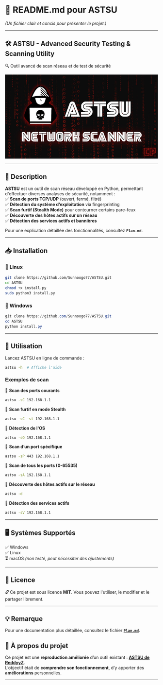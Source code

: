 # **📌 README.md pour ASTSU**  
*(Un fichier clair et concis pour présenter le projet.)*  

---

## **🛠 ASTSU - Advanced Security Testing & Scanning Utility**  
🔍 Outil avancé de scan réseau et de test de sécurité  

![ASTSU Logo](.img/ASTSU_bg.jpg)  

---

## **📖 Description**  
**ASTSU** est un outil de scan réseau développé en Python, permettant d'effectuer diverses analyses de sécurité, notamment :  
✅ **Scan de ports TCP/UDP** (ouvert, fermé, filtré)  
✅ **Détection du système d’exploitation** via fingerprinting  
✅ **Scan furtif (Stealth Mode)** pour contourner certains pare-feux  
✅ **Découverte des hôtes actifs sur un réseau**  
✅ **Détection des services actifs et bannières**  

Pour une explication détaillée des fonctionnalités, consultez **`Plan.md`**.  

---

## **📥 Installation**  

### 🔹 **Linux**  
```bash
git clone https://github.com/Sunnoogo77/ASTSU.git
cd ASTSU
chmod +x install.py
sudo python3 install.py
```

### 🔹 **Windows**  
```powershell
git clone https://github.com/Sunnoogo77/ASTSU.git
cd ASTSU
python install.py
```

---

## **🚀 Utilisation**  
Lancez ASTSU en ligne de commande :  
```bash
astsu -h  # Affiche l'aide
```

### **Exemples de scan**  
🔹 **Scan des ports courants**  
```bash
astsu -sC 192.168.1.1
```

🔹 **Scan furtif en mode Stealth**  
```bash
astsu -sC -st 192.168.1.1
```

🔹 **Détection de l'OS**  
```bash
astsu -sO 192.168.1.1
```

🔹 **Scan d’un port spécifique**  
```bash
astsu -sP 443 192.168.1.1
```

🔹 **Scan de tous les ports (0-65535)**  
```bash
astsu -sA 192.168.1.1
```

🔹 **Découverte des hôtes actifs sur le réseau**  
```bash
astsu -d
```

🔹 **Détection des services actifs**  
```bash
astsu -sV 192.168.1.1
```

---

## **🖥️ Systèmes Supportés**  
✅ Windows  
✅ Linux  
⏳ macOS *(non testé, peut nécessiter des ajustements)*  

---

## **📜 Licence**  
🔓 Ce projet est sous licence **MIT**. Vous pouvez l'utiliser, le modifier et le partager librement.  

---

## **💡 Remarque**  
Pour une documentation plus détaillée, consultez le fichier [**`Plan.md`**](Plan.md).  


## **📖 À propos du projet**  
Ce projet est une **reproduction améliorée** d’un outil existant : **[ASTSU de ReddyyZ](https://github.com/ReddyyZ/astsu)**.  
L’objectif était de **comprendre son fonctionnement**, d’y apporter des **améliorations** personnelles.

---
